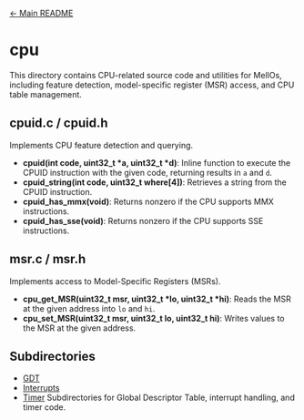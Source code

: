 [← Main README](../README.md)

# cpu

This directory contains CPU-related source code and utilities for MellOs, including feature detection, model-specific register (MSR) access, and CPU table management.

## cpuid.c / cpuid.h
Implements CPU feature detection and querying.

- **cpuid(int code, uint32_t *a, uint32_t *d)**: Inline function to execute the CPUID instruction with the given code, returning results in `a` and `d`.
- **cpuid_string(int code, uint32_t where[4])**: Retrieves a string from the CPUID instruction.
- **cpuid_has_mmx(void)**: Returns nonzero if the CPU supports MMX instructions.
- **cpuid_has_sse(void)**: Returns nonzero if the CPU supports SSE instructions.

## msr.c / msr.h
Implements access to Model-Specific Registers (MSRs).

- **cpu_get_MSR(uint32_t msr, uint32_t *lo, uint32_t *hi)**: Reads the MSR at the given address into `lo` and `hi`.
- **cpu_set_MSR(uint32_t msr, uint32_t lo, uint32_t hi)**: Writes values to the MSR at the given address.


## Subdirectories
- [GDT](gdt/README.md)
- [Interrupts](interrupts/README.md)
- [Timer](timer/README.md)
Subdirectories for Global Descriptor Table, interrupt handling, and timer code.
